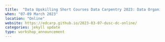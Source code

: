 ```yaml
---
title:  "Data Upskilling Short Courses Data Carpentry 2023: Data Organising and Cleaning with Python"
when: "07-09 March 2023"
location: "Online"
website: https://edcarp.github.io/2023-03-07-dusc-dc-online/
categories: jekyll update
type: workshop_announcement
---
```

